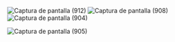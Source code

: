 
![Captura de pantalla (912)](https://user-images.githubusercontent.com/76067475/159408319-126245f9-8b8b-462b-8bac-25a32d9c11a9.png)
![Captura de pantalla (908)](https://user-images.githubusercontent.com/76067475/159408116-aa003e84-b1ad-436c-9ca2-dcc7d5b8af99.png)
![Captura de pantalla (904)](https://user-images.githubusercontent.com/76067475/159408274-e577e030-5283-4d8a-bf30-138613b9bcde.png)

![Captura de pantalla (905)](https://user-images.githubusercontent.com/76067475/159408256-4340823c-67ee-41de-bbd7-1ecc04a85284.png)
